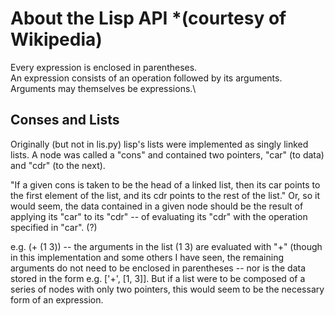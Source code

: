 # About the Lisp API *(courtesy of Wikipedia)

Every expression is enclosed in parentheses.\
An expression consists of an operation followed by its arguments.\
Arguments may themselves be expressions.\

## Conses and Lists
Originally (but not in lis.py) lisp's lists were implemented as singly linked lists. A node was called a "cons" and contained two pointers, "car" (to data) and "cdr" (to the next).

"If a given cons is taken to be the head of a linked list, then its car points to the first element of the list, and its cdr points to the rest of the list."  Or, so it would seem, the data contained in a given node should be the result of applying its "car" to its "cdr" -- of evaluating its "cdr" with the operation specified in "car". (?)

e.g. (+ (1 3)) -- the arguments in the list (1 3) are evaluated with "+" (though in this implementation and some others I have seen, the remaining arguments do not need to be enclosed in parentheses -- nor is the data stored in the form e.g. ['+', [1, 3]].  But if a list were to be composed of a series of nodes with only two pointers, this would seem to be the necessary form of an expression.
